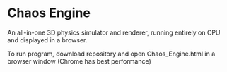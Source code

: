 # Chaos Engine
An all-in-one 3D physics simulator and renderer, running entirely on CPU and displayed in a browser.

To run program, download repository and open Chaos_Engine.html in a browser window (Chrome has best performance)
